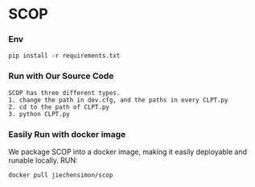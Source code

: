 # SCOP

### Env
```
pip install -r requirements.txt
```


### Run with Our Source Code
```
SCOP has three different types.
1. change the path in dev.cfg, and the paths in every CLPT.py
2. cd to the path of CLPT.py
3. python CLPT.py
```

### Easily Run with docker image
We package SCOP into a docker image, making it easily deployable and runable locally.
RUN:
```
docker pull jiechensimon/scop
```

